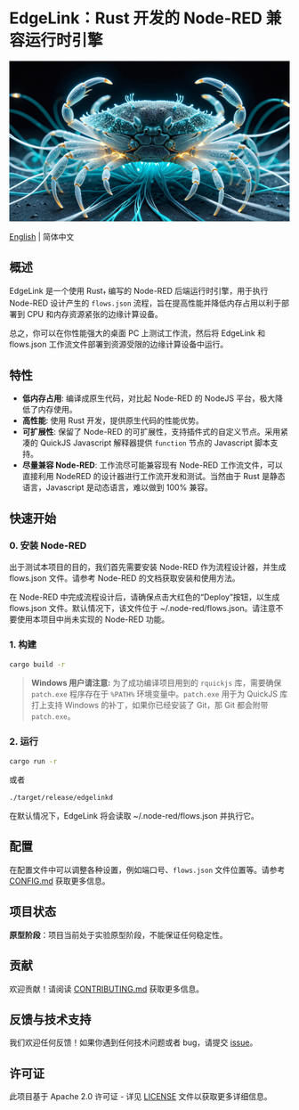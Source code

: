 # EdgeLink：Rust 开发的 Node-RED 兼容运行时引擎

![Node-RED Rust Backend](assets/banner.jpg)

[English](README.md) | 简体中文

## 概述

EdgeLink 是一个使用 Rust<sub>†</sub> 编写的 Node-RED 后端运行时引擎，用于执行 Node-RED 设计产生的 `flows.json` 流程，旨在提高性能并降低内存占用以利于部署到
CPU 和内存资源紧张的边缘计算设备。

总之，你可以在你性能强大的桌面 PC 上测试工作流，然后将 EdgeLink 和 flows.json 工作流文件部署到资源受限的边缘计算设备中运行。


## 特性

- **低内存占用**: 编译成原生代码，对比起 Node-RED 的 NodeJS 平台，极大降低了内存使用。
- **高性能**: 使用 Rust 开发，提供原生代码的性能优势。
- **可扩展性**: 保留了 Node-RED 的可扩展性，支持插件式的自定义节点。采用紧凑的 QuickJS Javascript 解释器提供 `function` 节点的 Javascript 脚本支持。
- **尽量兼容 Node-RED**: 工作流尽可能兼容现有 Node-RED 工作流文件，可以直接利用 NodeRED 的设计器进行工作流开发和测试。当然由于 Rust 是静态语言，Javascript 是动态语言，难以做到 100% 兼容。

## 快速开始

### 0. 安装 Node-RED

出于测试本项目的目的，我们首先需要安装 Node-RED 作为流程设计器，并生成 flows.json 文件。请参考 Node-RED 的文档获取安装和使用方法。

在 Node-RED 中完成流程设计后，请确保点击大红色的“Deploy”按钮，以生成 flows.json 文件。默认情况下，该文件位于 ~/.node-red/flows.json。请注意不要使用本项目中尚未实现的 Node-RED 功能。

### 1. 构建

```bash
cargo build -r
```

> **Windows 用户请注意:** 为了成功编译项目用到的 `rquickjs` 库，需要确保 `patch.exe` 程序存在于 `%PATH%` 环境变量中。`patch.exe` 用于为 QuickJS 库打上支持 Windows 的补丁，如果你已经安装了 Git，那 Git 都会附带 `patch.exe`。

### 2. 运行

```bash
cargo run -r
```

或者

```bash
./target/release/edgelinkd
```

在默认情况下，EdgeLink 将会读取 ~/.node-red/flows.json 并执行它。

## 配置

在配置文件中可以调整各种设置，例如端口号、`flows.json` 文件位置等。请参考 [CONFIG.md](docs/CONFIG.md) 获取更多信息。

## 项目状态

**原型阶段**：项目当前处于实验原型阶段，不能保证任何稳定性。

## 贡献

欢迎贡献！请阅读 [CONTRIBUTING.md](.github/CONTRIBUTING.md) 获取更多信息。


## 反馈与技术支持

我们欢迎任何反馈！如果你遇到任何技术问题或者 bug，请提交 [issue](https://github.com/edge-link/edgelink.rs/issues)。

## 许可证

此项目基于 Apache 2.0 许可证 - 详见 [LICENSE](LICENSE) 文件以获取更多详细信息。